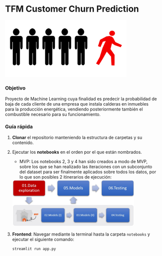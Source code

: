 # TFM Customer Churn Prediction


<img src="images/churn_icon.png" width="400"/>


### Objetivo

Proyecto de Machine Learning cuya finalidad es predecir la probabilidad de baja de cada cliente de una empresa que instala calderas en inmuebles para la producción energética, vendiendo posteriormente también el combustible necesario para su funcionamiento.


### Guía rápida

1. **Clonar** el repositorio manteniendo la estructura de carpetas y su contenido.
2. Ejecutar los **notebooks** en el orden por el que están nombrados.
    - MVP: Los notebooks 2, 3 y 4 han sido creados a modo de MVP, sobre los que se han realizado las iteraciones con un subconjunto del dataset para ser finalmente aplicados sobre todos los datos, por lo que son posibles 2 itinerarios de ejecución: 

    <img src="images/01.jpg" width="400"/>
    
    
3. **Frontend**: Navegar mediante la terminal hasta la carpeta `notebooks` y ejecutar el siguiente comando:

    ```
    streamlit run app.py
    ```